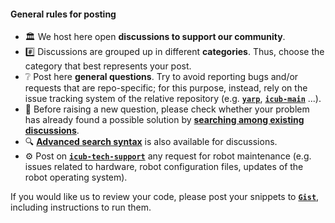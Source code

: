 
#### General rules for posting

- 🏛 We host here open **discussions to support our community**.
- #️⃣ Discussions are grouped up in different **categories**. Thus, choose the category that best represents your post.
- ❔ Post here **general questions**. Try to avoid reporting bugs and/or requests that are repo-specific;
  for this purpose, instead, rely on the issue tracking system of the relative repository (e.g. [**`yarp`**](https://github.com/robotology/yarp),
  [**`icub-main`**](https://github.com/robotology/icub-main) ...).
- 👀 Before raising a new question, please check whether your problem has already found a possible solution by
  [**searching among existing discussions**](../../../discussions).
- 🔍 [**Advanced search syntax**][1] is also available for discussions.
- ⚙ Post on [**`icub-tech-support`**](https://github.com/robotology/icub-tech-support) any request for robot maintenance
  (e.g. issues related to hardware, robot configuration files, updates of the robot operating system).

If you would like us to review your code, please post your snippets to [**`Gist`**](https://gist.github.com),
including instructions to run them.

[1]: https://docs.github.com/en/free-pro-team@latest/github/searching-for-information-on-github/searching-issues-and-pull-requests
